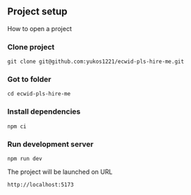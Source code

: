 ## Project setup

How to open a project

### Clone project

```
git clone git@github.com:yukos1221/ecwid-pls-hire-me.git
```

### Got to folder

```
cd ecwid-pls-hire-me 
```

### Install dependencies

```
npm ci
```

### Run development server

```
npm run dev
```

The project will be launched on URL 

```
http://localhost:5173
```
